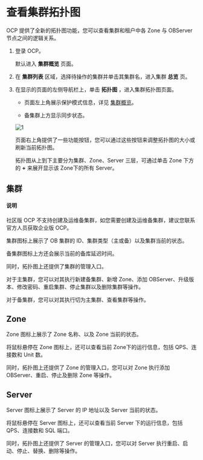 查看集群拓扑图 
============================

OCP 提供了全新的拓扑图功能，您可以查看集群和租户中各 Zone 与 OBServer 节点之间的逻辑关系。

1. 登录 OCP。

   默认进入 **集群概览** 页面。
   

2. 在 **集群列表** 区域，选择待操作的集群并单击其集群名，进入集群 **总览** 页。

   

3. 在显示的页面的左侧导航栏上，单击 **拓扑图** ，进入集群拓扑图页面。

   * 页面左上角展示保护模式信息，详见 [集群概览](../3.userguide-features/1.cluster-features/2.overview.md)。

     
   
   * 备集群上方显示同步状态。

     
   

   

   ![1](https://help-static-aliyun-doc.aliyuncs.com/assets/img/zh-CN/6488960261/p253969.png)
   
   页面右上角提供了一些功能按钮，您可以通过这些按钮来调整拓扑图的大小或刷新当前拓扑图。

   拓扑图从上到下主要分为集群、Zone、Server 三层，可通过单击 Zone 下方的 **+** 来展开显示该 Zone下的所有 Server。
   




**集群** 
---------------------------

<main id="notice" type='explain'><h4>说明</h4><p>社区版 OCP 不支持创建及运维备集群，如您需要创建及运维备集群，建议您联系官方人员获取企业版 OCP。</p></main>



集群图标上展示了 OB 集群的 ID、集群类型（主或备）以及集群当前的状态。

备集群图标上方还会展示当前的备库延迟时间。

同时，拓扑图上还提供了集群的管理入口。

对于主集群，您可以对其执行新建备集群、新增 Zone、添加 OBServer、升级版本、修改密码、重启集群、停止集群以及删除集群等操作。

对于备集群，您可以对其执行切为主集群、查看集群等操作。

**Zone** 
-----------------------------

Zone 图标上展示了 Zone 名称、以及 Zone 当前的状态。

将鼠标悬停在 Zone 图标上，还可以查看当前 Zone下的运行信息，包括 QPS、连接数和 Unit 数。

同时，拓扑图上还提供了 Zone 的管理入口，您可以对 Zone 执行添加 OBServer、重启、停止及删除 Zone 等操作。

**Server** 
-------------------------------

Server 图标上展示了 Server 的 IP 地址以及 Server 当前的状态。

将鼠标悬停在 Server 图标上，还可以查看当前 Server 下的运行信息，包括 QPS、连接数和 SQL 端口。

同时，拓扑图上还提供了 Server 的管理入口，您可以对 Server 执行重启、启动、停止、替换、删除等操作。
